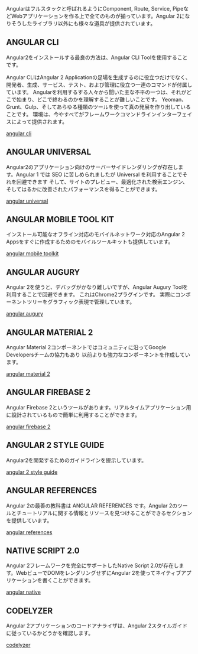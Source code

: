 Angularはフルスタックと呼ばれるようにComponent, Route, Service, PipeなどWebアプリケーションを作る上で全てのものが揃っています。Angular 2になりそうしたライブラリ以外にも様々な道具が提供されています。

## ANGULAR CLI

Angular2をインストールする最良の方法は、Angular CLI Toolを使用することです。

Angular CLIはAngular 2 Applicationの足場を生成するのに役立つだけでなく、開発者、生成、サービス、テスト、および管理に役立つ一連のコマンドが付属しています。 Angularを利用するする人々から聞いた主な不平の一つは、それがどこで始まり、どこで終わるのかを理解することが難しいことです。 Yeoman、Grunt、Gulp、そしてあらゆる種類のツールを使って真の発展を作り出していることです。 環境は、今やすべてがフレームワークコマンドラインインターフェイスによって提供されます。

[angular cli](https://cli.angular.io/)

## ANGULAR UNIVERSAL

Angular2のアプリケーション向けのサーバーサイドレンダリングが存在します。Angular 1 では SEO に苦しめられましたが Universal を利用することでそれを回避できます そして、サイトのプレビュー、最適化された検索エンジン、そしてはるかに改善されたパフォーマンスを得ることができます。

[angular universal](https://universal.angular.io/)

## ANGULAR MOBILE TOOL KIT

インストール可能なオフライン対応のモバイルネットワーク対応のAngular 2 Appsをすぐに作成するためのモバイルツールキットも提供しています。

[angular mobile toolkit](https://mobile.angular.io/)

## ANGULAR AUGURY

Angular 2を使うと、デバッグがかなり難しいですが、Angular Augury Toolを利用することで回避できます。 これはChrome2プラグインです。 実際にコンポーネントツリーをグラフィック表現で管理しています。

[angular augury](https://augury.angular.io/)

## ANGULAR MATERIAL 2

Angular Material 2コンポーネントではコミュニティに沿ってGoogle Developersチームの協力もあり 以前よりも強力なコンポーネントを作成しています。

[angular material 2](https://material.angular.io/)

## ANGULAR FIREBASE 2

Angular Firebase 2というツールがあります。リアルタイムアプリケーション用に設計されているもので簡単に利用することができます。

[angular firebase 2](https://github.com/angular/angularfire2)

## ANGULAR 2 STYLE GUIDE

Angular2を開発するためのガイドラインを提示しています。

[angular 2 style guide](https://angular.io/styleguide)

## ANGULAR REFERENCES

Angular 2の最善の教科書は ANGULAR REFERENCES です。Angular 2のツールとチュートリアルに関する情報とリソースを見つけることができるセクションを提供しています。

[angular references](https://angular.io/docs/ts/latest/api/)

## NATIVE SCRIPT 2.0

Angular 2フレームワークを完全にサポートしたNative Script 2.0が存在します。WebビューでDOMをレンダリングせずにAngular 2を使ってネイティブアプリケーションを書くことができます。

[angular native](https://www.nativescript.org/nativescript-is-how-you-build-native-mobile-apps-with-angular)

## CODELYZER

Angular 2アプリケーションのコードアナライザは、Angular 2スタイルガイドに従っているかどうかを確認します。

[codelyzer](http://codelyzer.com/)

